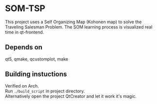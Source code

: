 # SOM-TSP

This project uses a Self Organizing Map (Kohonen map) to solve the Traveling Salesman Problem. The SOM learning process is visualized real time in qt-frontend.

## Depends on

qt5, qmake, qcustomplot, make  

## Building instuctions
Verified on Arch.  
Run `./build_script` in project directory.  
Alternatively open the project QtCreator and let it work it's magic.
